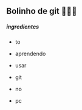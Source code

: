 ## Bolinho de git  :cookie::woman_cook:

##### ingredientes



- to

- aprendendo

- usar

- git

- no
- pc 

